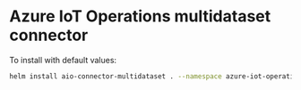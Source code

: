 # Azure IoT Operations multidataset connector

To install with default values:
```bash
helm install aio-connector-multidataset . --namespace azure-iot-operations --set-file datasets=sample-datasets.yaml
```
